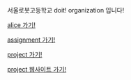 서울로봇고등학교 doit! organization 입니다!

[alice 가기!](https://sroboths.elice.io/explore)

[assignment 가기!](https://github.com/SRH-doit/doit_assignment)

[project 가기!](https://github.com/SRH-doit/doit-project)

[project 웹사이트 가기!](http://srh-doit.com/)
